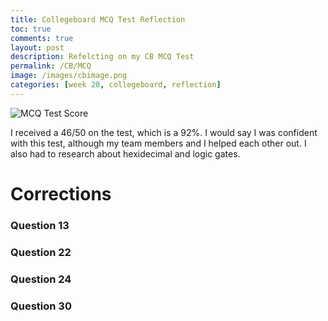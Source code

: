 ```yaml
---
title: Collegeboard MCQ Test Reflection
toc: true
comments: true
layout: post
description: Refelcting on my CB MCQ Test
permalink: /CB/MCQ
image: /images/cbimage.png
categories: [week 20, collegeboard, reflection]
---
```


![MCQ Test Score]({{site.baseurl}}/images/MCQtest2.png)

I received a 46/50 on the test, which is a 92%. I would say I was confident with this test, although my team members and I helped each other out. I also had to research about hexidecimal and logic gates. 


# Corrections

### Question 13


### Question 22


### Question 24


### Question 30